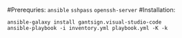 #Prerequries:
`ansible`
`sshpass`
`openssh-server`
#Installation:
```
ansible-galaxy install gantsign.visual-studio-code
ansible-playbook -i inventory.yml playbook.yml -K -k
```
